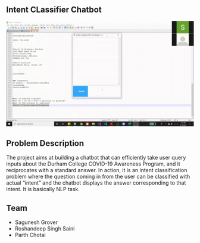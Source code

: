 ## Intent CLassifier Chatbot

<p align="center">
  <img src="https://github.com/parth-chotai/Intent-Classifier-Chatbot/blob/main/Model/demo.gif" alt="animated" />
</p>

## Problem Description
The project aims at building a chatbot that can efficiently take user query inputs about the Durham College COVID-19 Awareness Program, and it reciprocates with a standard answer. In action, it is an intent classification problem where the question coming in from the user can be classified with actual “intent” and the chatbot displays the answer corresponding to that intent. It is basically NLP task.

## Team
* Sagunesh Grover
* Roshandeep Singh Saini
* Parth Chotai


